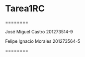 # Tarea1RC
========

José Miguel Castro 			201273514-9

Felipe Ignacio Morales	201273564-5

========